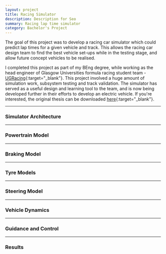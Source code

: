 ```yaml
---
layout: project
title: Racing Simulator
description: Description for Seo
summary: Racing lap time simulator
category: Bachelor's Project
---
```


The goal of this project was to develop a racing car simulator which could predict lap times for a given vehicle and track. This allows the racing car design team to find the best vehicle set-ups while in the testing stage, and allow future concept vehicles to be realised.

I completed this project as part of my BEng degree, while working as the head engineer of Glasgow Universities formula racing student team - [UGRacing](https://ugracing.co.uk/){:target="_blank"}. This project involved a huge amount of simulation work, subsystem testing and track validation. The simulator has served as a useful design and learning tool to the team, and is now being developed further in their efforts to develop an electric vehicle. If you're interested, the original thesis can be downloaded [here](/assets/racing-simulator/Laptime-Simulator.pdf){:target="_blank"}.

---

### Simulator Architecture

---

### Powertrain Model

---

### Braking Model

---

### Tyre Models

---

### Steering Model

---

### Vehicle Dynamics

---

### Guidance and Control

---

### Results